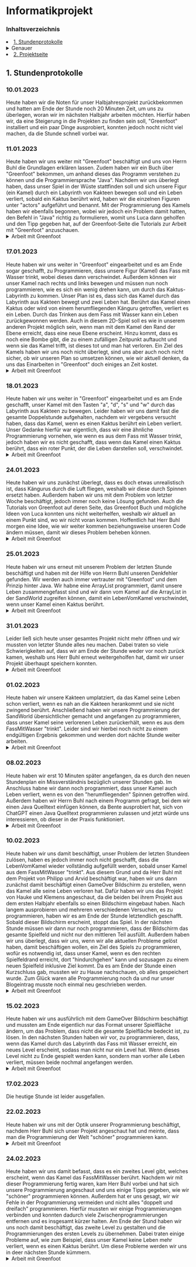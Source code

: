 # Informatikprojekt
### Inhaltsverzeichnis
<li><a href="#kapitel1">1. Stundenprotokolle</a></h2></li>
<details id="Link"><summary>Genauer</summary>
    
  <li><a href="#kapitel1.1">10.01.2023</a></h3></li>
  <li><a href="#kapitel1.2">11.01.2023</a></h3></li>
  <li><a href="#kapitel1.3">17.01.2023</a></h3></li>
  <li><a href="#kapitel1.4">18.01.2023</a></h3></li>
  <li><a href="#kapitel1.5">24.01.2023</a></h3></li>
  <li><a href="#kapitel1.6">25.01.2023</a></h3></li>
  <li><a href="#kapitel1.7">31.01.2023</a></h3></li>
  <li><a href="#kapitel1.8">01.02.2023</a></h3></li>
  <li><a href="#kapitel1.9">08.02.2023</a></h3></li>
  <li><a href="#kapitel1.10">10.02.2023</a></h3></li>
  <li><a href="#kapitel1.11">15.02.2023</a></h3></li>
  <li><a href="#kapitel1.12">17.02.2023</a></h3></li>
  <li><a href="#kapitel1.13">22.02.2023</a></h3></li>
  <li><a href="#kapitel1.14">24.02.2023</a></h3></li>
</details>

<li><a href="https://github.com/Jana894/Projektseite-2.-Halbjahr/blob/main/README.md">2. Projektseite</a></h2></li>

<h2 id="kapitel1">1. Stundenprotokolle</h2>

<h3 id="kapitel1.1">10.01.2023</h3>
Heute haben wir die Noten für unser Halbjahresprojekt zurückbekommen und hatten am Ende der Stunde noch 20 Minuten Zeit, um uns zu überlegen, woran wir im nächsten Halbjahr arbeiten  möchten. Hierfür haben wir, da eine Steigerung in die Projekten zu finden sein soll, "Greenfoot" installiert und ein paar Dinge ausprobiert, konnten jedoch nocht nicht viel machen, da die Stunde schnell vorbei war.

<h3 id="kapitel1.2">11.01.2023</h3>
Heute haben wir uns weiter mit "Greenfoot" beschäftigt und uns von Herrn Buhl die Grundlagen erklären lassen. Zudem haben wir ein Buch über "Greenfoot" bekommen, um anhand dieses das Programm verstehen zu können und die Programmiersprache "Java". Nachdem wir uns überlegt haben, dass unser Spiel in der Wüste stattfinden soll und sich unsere Figur (ein Kamel) durch ein Labyrinth von Kakteen bewegen soll und ein Leben verliert, sobald ein Kaktus berührt wird, haben wir die einzelnen Figuren unter "actors" aufgeführt und benannt.
Mit der Programmierung des Kamels haben wir ebenfalls begonnen, wobei wir jedoch ein Problem damit hatten, den Befehl in "Java" richtig zu formulieren, womit uns Luca dann geholfen und den Tipp gegeben hat, auf der Greenfoot-Seite die Tutorials zur Arbeit mit "Greenfoot" anzuschauen.

<details id="Link"><summary>Arbeit mit Greenfoot</summary>

[Homepage-Greenfoot](https://www.greenfoot.org/doc)
  
![screenshot greenfoot](Bilder/Screenshot_Greenfoot_tutorials.png "Screenshot von Greenfoot")
</details>

<h3 id="kapitel1.3">17.01.2023</h3>
Heute haben wir uns weiter in "Greenfoot" eingearbeitet und es am Ende sogar geschafft, zu Programmieren, dass unsere Figur (Kamel) das Fass mit Wasser  trinkt, wobei dieses dann verschwindet. Außerdem können wir unser Kamel nach rechts und links bewegen und müssen nun noch programmieren, wie es sich ein wenig drehen kann, um durch das Kaktus-Labyrinth zu kommen. 
Unser Plan ist es, dass sich das Kamel durch das Labyrinth aus Kakteen bewegt und zwei Leben hat. Berührt das Kamel einen Kaktus oder wird von einem herumfliegenden Känguru getroffen, verliert es ein Leben. Durch das Trinken aus dem Fass mit Wasser kann ein Leben zurückgewonnen werden. Auch in diesem 2D-Spiel soll es wie in unserem anderen Projekt möglich sein, wenn man mit dem Kamel den Rand der Ebene erreicht, dass eine neue Ebene erscheint. Hinzu kommt, dass es noch eine Bombe gibt, die zu einem zufälligen Zeitpunkt auftaucht und wenn sie das Kamel trifft, ist dieses tot und man hat verloren. Ein Ziel des Kamels haben wir uns noch nicht überlegt, sind uns aber auch noch nicht sicher, ob wir unseren Plan so umsetzen können, wie wir aktuell denken, da uns das Einarbeiten in "Greenfoot" doch einiges an Zeit kostet.

<details id="Link"><summary>Arbeit mit Greenfoot</summary>

![screenshot greenfoot](Bilder/Screenshot_Greenfoot_1.png "Screenshot von Greenfoot")
![screenshot greenfoot](Bilder/Screenshot_Greenfoot_2.png "Screenshot von Greenfoot")
</details>

<h3 id="kapitel1.4">18.01.2023</h3>
Heute haben wir uns weiter in "Greenfoot" eingearbeitet und es am Ende geschafft, unser Kamel mit den Tasten "a", "d", "s" und "w" durch das Labyrinth aus Kakteen zu bewegen. Leider haben wir uns damit fast die gesamte Doppelstunde aufgehalten, nachdem wir vergebens versucht haben, dass das Kamel, wenn es einen Kaktus berührt ein Leben verliert. Unser Gedanke hierfür war eigentlich, dass wir eine ähnliche Programmierung vornehen, wie wenn es aus dem Fass mit Wasser trinkt, jedoch haben wir es nicht geschafft, dass wenn das Kamel einen Kaktus berührt, dass ein roter Punkt, der die Leben darstellen soll, verschwindet.

<details id="Link"><summary>Arbeit mit Greenfoot</summary>

Code SandWorld

![screenshot greenfoot](Bilder/Screenshot_Greenfoot_3.png "Screenshot von Greenfoot")
![screenshot greenfoot](Bilder/Screenshot_Greenfoot_4.png "Screenshot von Greenfoot")

Code Kamel (Bewegung durch die SandWorld)

![screenshot greenfoot](Bilder/Screenshot_Greenfoot_5.png "Screenshot von Greenfoot")
</details>

<h3 id="kapitel1.5">24.01.2023</h3>
Heute haben wir uns zunächst überlegt, dass es doch etwas unrealistisch ist, dass Kängurus durch die Luft fliegen, weshalb wir diese durch Spinnen ersetzt haben. Außerdem haben wir uns mit dem Problem von letzter Woche beschäftigt, jedoch immer noch keine Lösung gefunden. Auch die Tutorials von Greenfoot auf deren Seite, das Greenfoot Buch und mögliche Ideen von Luca konnten uns nicht weiterhelfen, weshalb wir aktuell an einem Punkt sind, wo wir nicht voran kommen. Hoffentlich hat Herr Buhl morgen eine Idee, wie wir weiter kommen beziehungsweise unseren Code ändern müssen, damit wir dieses Problem beheben können. 

<details id="Link"><summary>Arbeit mit Greenfoot</summary>

Die roten Kreuze markieren unsere problematische Stelle.
    
![screenshot greenfoot](Bilder/Screenshot_Greenfoot_6.png "Screenshot von Greenfoot")
</details>

<h3 id="kapitel1.6">25.01.2023</h3>
Heute haben wir uns erneut mit unserem Problem der letzten Stunde beschäftigt und haben mit der Hilfe von Herrn Buhl unseren Denkfehler gefunden. Wir werden auch immer vertrauter mit "Greenfoot" und dem Prinzip hinter Java. 
Wir habne eine ArrayList programmiert, damit unsere Leben zusammengefasst sind und wir dann vom Kamel auf die ArrayList in der SandWorld zugreifen können, damit ein LebenVomKamel verschwindet, wenn unser Kamel einen Kaktus berührt.

<details id="Link"><summary>Arbeit mit Greenfoot</summary>

Programmierung World
    
![screenshot greenfoot](Bilder/Screenshot_Greenfoot_9.png "Screenshot von Greenfoot")

![screenshot greenfoot](Bilder/Screenshot_Greenfoot_8.png "Screenshot von Greenfoot")
    
Programmierung Kamel
    
![screenshot greenfoot](Bilder/Screenshot_Greenfoot_7.png "Screenshot von Greenfoot")
    
![screenshot greenfoot](Bilder/Screenshot_Greenfoot_10.png "Screenshot von Greenfoot")
</details>

<h3 id="kapitel1.7">31.01.2023</h3>
Leider ließ sich heute unser gesamtes Projekt nicht mehr öffnen und wir mussten von letzter Stunde alles neu machen. Dabei traten so viele Schwierigkeiten auf, dass wir am Ende der Stunde weder vor noch zurück kamen, weshalb uns Herr Buhl erneut weitergeholfen hat, damit wir unser Projekt überhaupt speichern konnten.

<details id="Link"><summary>Arbeit mit Greenfoot</summary>

Programmierung Kamel

![screenshot greenfoot](Bilder/Screenshot_Greenfoot_11.png "Screenshot von Greenfoot")

![screenshot greenfoot](Bilder/Screenshot_Greenfoot_12.png "Screenshot von Greenfoot")

Programmierung SandWorld
    
![screenshot greenfoot](Bilder/Screenshot_Greenfoot_13.png "Screenshot von Greenfoot")
</details>

<h3 id="kapitel1.8">01.02.2023</h3>
Heute haben wir unsere Kakteen umplatziert, da das Kamel seine Leben schon verliert, wenn es nah an die Kakteen herankommt und sie nicht zwingend berührt. Anschließend haben wir unsere Programmierung der SandWorld übersichtlicher gemacht und angefangen zu programmieren, dass unser Kamel seine verlorenen Leben zurückerhält, wenn es aus dem FassMitWasser "trinkt". Leider sind wir hierbei noch nicht zu einem endgültigen Ergebnis gekommen und werden dort nächte Stunde weiter arbeiten.

<details id="Link"><summary>Arbeit mit Greenfoot</summary>

Programmierung SandWorld

![screenshot greenfoot](Bilder/Screenshot_Greenfoot_14.png "Screenshot von Greenfoot")

![screenshot greenfoot](Bilder/Screenshot_Greenfoot_15.png "Screenshot von Greenfoot")

![screenshot greenfoot](Bilder/Screenshot_Greenfoot_16.png "Screenshot von Greenfoot")

![screenshot greenfoot](Bilder/Screenshot_Greenfoot_17.png "Screenshot von Greenfoot")

Programmierung Kamel

![screenshot greenfoot](Bilder/Screenshot_Greenfoot_18.png "Screenshot von Greenfoot")
</details>

<h3 id="kapitel1.9">08.02.2023</h3>
Heute haben wir erst 10 Minuten später angefangen, da es durch den neuen Stundenplan ein Missverständnis bezüglich unserer Stunden gab. Im Anschluss habne wir dann noch programmiert, dass unser Kamel auch Leben verliert, wenn es von den "herumfliegenden" Spinnen getroffen wird. Außerdem haben wir Herrn Buhl nach einem Programm gefragt, bei dem wir einen Java Quelltext einfügen können, da Bente ausprobiert hat, sich von ChatGPT einen Java Quelltext programmieren zulassen und jetzt würde uns interessieren, ob dieser in der Praxis funktioniert.

<details id="Link"><summary>Arbeit mit Greenfoot</summary>

![screenshot greenfoot](Bilder/Screenshot_Greenfoot_19.png "Screenshot von Greenfoot")

![screenshot greenfoot](Bilder/Screenshot_Greenfoot_20.png "Screenshot von Greenfoot")
</details>

<h3 id="kapitel1.10">10.02.2023</h3>
Heute haben wir uns damit beschäftigt, unser Problem der letzten Stundeen zulösen, haben es jedoch immer noch nicht geschafft, dass die LebenVomKamel wieder vollständig aufgefüllt werden, sobald unser Kamel aus dem FassMitWasser "trinkt". Aus diesem Grund und da Herr Buhl mit dem Projekt von Philipp und Arvid beschäftigt war, haben wir uns dann zunächst damit beschäftigt einen GameOver Bildschirm zu erstellen, wenn das Kamel alle seine Leben verloren hat. Dafür haben wir uns das Projekt von Hauke und Klemens angeschaut, da die beiden bei ihrem Projekt aus dem ersten Halbjahr ebenfalls so einen Bildschirm eingebaut haben. Nach langem ausprobieren und mehreren verschiedenen Versuchen, es zu programmieren, haben wir es am Ende der Stunde letztendlich geschafft. Sobald dieser Bildschirm erscheint, stoppt das Spiel. In der nächsten Stunde müssen wir dann nur noch programmieren, dass der Bildschirm das gesamte Spielfeld und nicht nur den mittleren Teil ausfüllt.
Außerdem haben wir uns überlegt, dass wir uns, wenn wir alle aktuellen Probleme gelöst haben, damit beschäftigen wollen, ein Ziel des Spiels zu programmieren, wofür es notwendig ist, dass unser Kamel, wenn es den rechten Spielfeldrand erreicht, dort "hindurchgehen" kann und sozusagen zu einem neuen Spielfeld inklusive Ziel kommt. 
Da es am Ende der Stunde einen Kurzschluss gab, mussten wir zu Hause nachschauen, ob alles gespeichert wurde. Zum Glück waren alle Programmierung noch da und nur unser Blogeintrag musste noch einmal neu geschrieben werden. 

<details id="Link"><summary>Arbeit mit Greenfoot</summary>

![screenshot greenfoot](Bilder/Screenshot_Greenfoot_21.png "Screenshot von Greenfoot")

![screenshot greenfoot](Bilder/Screenshot_Greenfoot_22.png "Screenshot von Greenfoot")

![screenshot greenfoot](Bilder/Screenshot_Greenfoot_23.png "Screenshot von Greenfoot")
</details>

<h3 id="kapitel1.11">15.02.2023</h3>
Heute haben wir uns ausführlich mit dem GameOver Bildschirm beschäftigt und mussten am Ende eigentlich nur das Format unserer Spielfläche ändern, um das Problem, dass nicht die gesamte Spielfläche bedeckt ist, zu lösen.
In den nächsten Stunden haben wir vor, zu programmieren, dass, wenn das Kamel durch das Labyrinth das Fass mit Wasser erreicht, ein neues Level erscheint, sodass man nicht nur ein Level hat. Wenn dieses Level nicht zu Ende gespielt werden kann, sondern man vorher alle Leben verliert, müssen beide nochmal angefangen werden.

<details id="Link"><summary>Arbeit mit Greenfoot</summary>

![screenshot greenfoot](Bilder/Screenshot_Greenfoot_24.png "Screenshot von Greenfoot")

![screenshot greenfoot](Bilder/Screenshot_Greenfoot_25.png "Screenshot von Greenfoot")

![screenshot greenfoot](Bilder/Screenshot_Greenfoot_26.png "Screenshot von Greenfoot")

![screenshot greenfoot](Bilder/Screenshot_Greenfoot_27.png "Screenshot von Greenfoot")
</details>

<h3 id="kapitel1.12">17.02.2023</h3>
Die heutige Stunde ist leider ausgefallen.

<h3 id="kapitel1.13">22.02.2023</h3>
Heute haben wir uns mit der Optik unserer Programmierung beschäftigt, nachdem Herr Buhl sich unser Projekt angeschaut hat und meinte, dass man die Programmierung der Welt "schöner" programmieren kann. 

<details id="Link"><summary>Arbeit mit Greenfoot</summary>
    
![screenshot greenfoot](Bilder/Screenshot_Greenfoot_28.png "Screenshot von Greenfoot")
</details>

<h3 id="kapitel1.14">24.02.2023</h3>
Heute haben wir uns damit befasst, dass es ein zweites Level gibt, welches erscheint, wenn das Kamel das FassMitWasser berührt. Nachdem wir mit dieser Programmierung fertig waren, kam Herr Buhl vorbei und hat sich unsere Programmierung angeschaut und uns einige Tipps gegeben, wie wir "schöner" programmieren können. Außerdem hat er uns gesagt, wir wir Fehle in der Programmierung vermeiden und nicht alles "doppelt und dreifach" programmieren. Hierfür mussten wir einige Programmierungen verbinden und konnten dadurch viele Zwischenprogrammierungen entfernen und es insgesamt kürzer halten.
Am Ende der Stund haben wir uns noch damit beschäftigt, das zweite Level zu gestalten und die Programmierungen des ersten Levels zu übernehmen. Dabei traten einige Probleme auf, wie zum Beispiel, dass unser Kamel keine Leben mehr verliert, wenn es einen Kaktus berührt. Um diese Probleme werden wir uns in deer nächsten Stunde kümmern.

<details id="Link"><summary>Arbeit mit Greenfoot</summary>
    
![screenshot greenfoot](Bilder/Screenshot_Greenfoot_29.png "Screenshot von Greenfoot")

![screenshot greenfoot](Bilder/Screenshot_Greenfoot_30.png "Screenshot von Greenfoot")

![screenshot greenfoot](Bilder/Screenshot_Greenfoot_31.png "Screenshot von Greenfoot")

![screenshot greenfoot](Bilder/Screenshot_Greenfoot_32.png "Screenshot von Greenfoot")

![screenshot greenfoot](Bilder/Screenshot_Greenfoot_33.png "Screenshot von Greenfoot")
</details>
